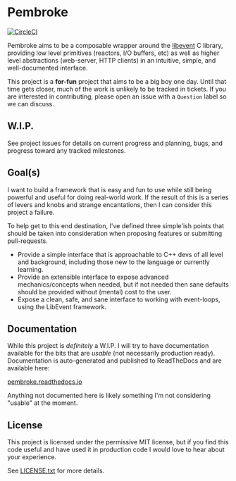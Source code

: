 # Pembroke

[![CircleCI](https://circleci.com/gh/JohnMurray/pembroke/tree/master.svg?style=svg)](https://circleci.com/gh/JohnMurray/pembroke/tree/master)

Pembroke aims to be a composable wrapper around the [libevent][libevent_homepage] C
library, providing low level primitives (reactors, I/O buffers, etc) as well as higher
level abstractions (web-server, HTTP clients) in an intuitive, simple, and
well-documented interface.

This project is a __for-fun__ project that aims to be a big boy one day. Until that
time gets closer, much of the work is unlikely to be tracked in tickets. If you are
interested in contributing, please open an issue with a `Question` label so we can
discuss.

## W.I.P.

See project issues for details on current progress and planning, bugs, and progress
toward any tracked milestones.

## Goal(s)

I want to build a framework that is easy and fun to use while still being powerful and
useful for doing real-world work. If the result of this is a series of levers and knobs
and strange encantations, then I can consider this project a failure.

To help get to this end destination, I've defined three simple'ish points that should be
taken into consideration when proposing features or submitting pull-requests.

  + Provide a simple interface that is approachable to C++ devs of all level and
    background, including those new to the language or currently learning.
  + Provide an extensible interface to expose advanced mechanics/concepts when needed,
    but if not needed then sane defaults should be provided without (mental) cost to
    the user.
  + Expose a clean, safe, and sane interface to working with event-loops, using the
    LibEvent framework.

## Documentation

While this project is _definitely_ a W.I.P. I will try to have documentation available
for the bits that are _usable_ (not necessarily production ready). Documentation is
auto-generated and published to ReadTheDocs and are available here:

[pembroke.readthedocs.io](https://pembroke.readthedocs.io/)

Anything not documented here is likely something I'm not considering "usable" at
the moment.

## License

This project is licensed under the permissive MIT license, but if you find this code
useful and have used it in production code I would love to hear about your experience. 

See [LICENSE.txt][license_file] for more details.

  [libevent_homepage]: https://libevent.org/
  [license_file]: ./LICENSE.txt
  [todo_file]: ./TODO.md